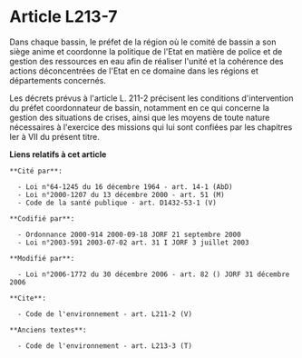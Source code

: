 # Article L213-7

Dans chaque bassin, le préfet de la région où le comité de bassin a son siège anime et coordonne la politique de l'Etat en
matière de police et de gestion des ressources en eau afin de réaliser l'unité et la cohérence des actions déconcentrées de
l'Etat en ce domaine dans les régions et départements concernés.

Les décrets prévus à l'article L. 211-2 précisent les conditions d'intervention du préfet coordonnateur de bassin, notamment
en ce qui concerne la gestion des situations de crises, ainsi que les moyens de toute nature nécessaires à l'exercice des
missions qui lui sont confiées par les chapitres Ier à VII du présent titre.

**Liens relatifs à cet article**

	**Cité par**:

	  - Loi n°64-1245 du 16 décembre 1964 - art. 14-1 (AbD)
	  - Loi n°2000-1207 du 13 décembre 2000 - art. 51 (M)
	  - Code de la santé publique - art. D1432-53-1 (V)

	**Codifié par**:

	  - Ordonnance 2000-914 2000-09-18 JORF 21 septembre 2000
	  - Loi n°2003-591 2003-07-02 art. 31 I JORF 3 juillet 2003

	**Modifié par**:

	  - Loi n°2006-1772 du 30 décembre 2006 - art. 82 () JORF 31 décembre 2006

	**Cite**:

	  - Code de l'environnement - art. L211-2 (V)

	**Anciens textes**:

	  - Code de l'environnement - art. L213-3 (T)
